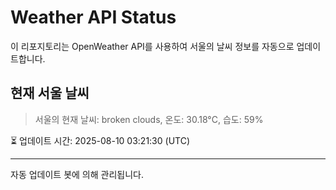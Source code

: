 
# Weather API Status

이 리포지토리는 OpenWeather API를 사용하여 서울의 날씨 정보를 자동으로 업데이트합니다.

## 현재 서울 날씨
> 서울의 현재 날씨: broken clouds, 온도: 30.18°C, 습도: 59%

⏳ 업데이트 시간: 2025-08-10 03:21:30 (UTC)

---
자동 업데이트 봇에 의해 관리됩니다.
